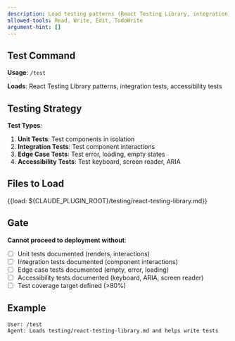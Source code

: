 ```yaml
---
description: Load testing patterns (React Testing Library, integration tests, accessibility tests)
allowed-tools: Read, Write, Edit, TodoWrite
argument-hint: []
---
```


## Test Command

**Usage**: `/test`

**Loads**: React Testing Library patterns, integration tests, accessibility tests

## Testing Strategy

**Test Types**:
1. **Unit Tests**: Test components in isolation
2. **Integration Tests**: Test component interactions
3. **Edge Case Tests**: Test error, loading, empty states
4. **Accessibility Tests**: Test keyboard, screen reader, ARIA

## Files to Load

{{load: ${CLAUDE_PLUGIN_ROOT}/testing/react-testing-library.md}}

## Gate

**Cannot proceed to deployment without**:
- [ ] Unit tests documented (renders, interactions)
- [ ] Integration tests documented (component interactions)
- [ ] Edge case tests documented (empty, error, loading)
- [ ] Accessibility tests documented (keyboard, ARIA, screen reader)
- [ ] Test coverage target defined (>80%)

## Example

```
User: /test
Agent: Loads testing/react-testing-library.md and helps write tests
```
